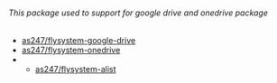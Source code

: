 ###### This package used to support for google drive and onedrive package
- [as247/flysystem-google-drive](https://packagist.org/packages/as247/flysystem-google-drive)
- [as247/flysystem-onedrive](https://packagist.org/packages/as247/flysystem-onedrive)
- - [as247/flysystem-alist](https://packagist.org/packages/as247/flysystem-alist)
